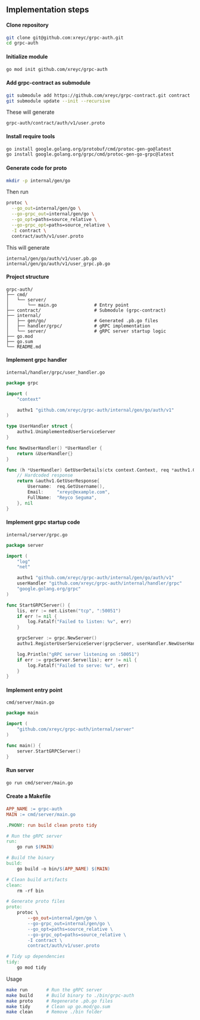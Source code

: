 ## Implementation steps

#### Clone repository
```bash
git clone git@github.com:xreyc/grpc-auth.git
cd grpc-auth
```

#### Initialize module
```bash
go mod init github.com/xreyc/grpc-auth
```

#### Add grpc-contract as submodule
```bash
git submodule add https://github.com/xreyc/grpc-contract.git contract
git submodule update --init --recursive
```

These will generate

```
grpc-auth/contract/auth/v1/user.proto
```

#### Install require tools
```bash
go install google.golang.org/protobuf/cmd/protoc-gen-go@latest
go install google.golang.org/grpc/cmd/protoc-gen-go-grpc@latest
```

#### Generate code for proto
```bash
mkdir -p internal/gen/go
```

Then run

```bash
protoc \
  --go_out=internal/gen/go \
  --go-grpc_out=internal/gen/go \
  --go_opt=paths=source_relative \
  --go-grpc_opt=paths=source_relative \
  -I contract \
  contract/auth/v1/user.proto
```

This will generate
```
internal/gen/go/auth/v1/user.pb.go
internal/gen/go/auth/v1/user_grpc.pb.go
```

#### Project structure
```
grpc-auth/
├── cmd/
│   └── server/
│       └── main.go              # Entry point
├── contract/                    # Submodule (grpc-contract)
├── internal/
│   ├── gen/go/                  # Generated .pb.go files
│   ├── handler/grpc/            # gRPC implementation
│   └── server/                  # gRPC server startup logic
├── go.mod
├── go.sum
└── README.md
```

#### Implement grpc handler
`internal/handler/grpc/user_handler.go`
```go
package grpc

import (
    "context"

    authv1 "github.com/xreyc/grpc-auth/internal/gen/go/auth/v1"
)

type UserHandler struct {
    authv1.UnimplementedUserServiceServer
}

func NewUserHandler() *UserHandler {
    return &UserHandler{}
}

func (h *UserHandler) GetUserDetails(ctx context.Context, req *authv1.GetUserRequest) (*authv1.GetUserResponse, error) {
    // Hardcoded response
    return &authv1.GetUserResponse{
        Username:  req.GetUsername(),
        Email:     "xreyc@example.com",
        FullName:  "Reyco Seguma",
    }, nil
}
```

#### Implement grpc startup code
`internal/server/grpc.go`
```go
package server

import (
    "log"
    "net"

    authv1 "github.com/xreyc/grpc-auth/internal/gen/go/auth/v1"
    userHandler "github.com/xreyc/grpc-auth/internal/handler/grpc"
    "google.golang.org/grpc"
)

func StartGRPCServer() {
    lis, err := net.Listen("tcp", ":50051")
    if err != nil {
        log.Fatalf("Failed to listen: %v", err)
    }

    grpcServer := grpc.NewServer()
    authv1.RegisterUserServiceServer(grpcServer, userHandler.NewUserHandler())

    log.Println("gRPC server listening on :50051")
    if err := grpcServer.Serve(lis); err != nil {
        log.Fatalf("Failed to serve: %v", err)
    }
}
```

#### Implement entry point
`cmd/server/main.go`
```go
package main

import (
    "github.com/xreyc/grpc-auth/internal/server"
)

func main() {
    server.StartGRPCServer()
}
```

#### Run server
```bash
go run cmd/server/main.go
```

#### Create a Makefile
```makefile
APP_NAME := grpc-auth
MAIN := cmd/server/main.go

.PHONY: run build clean proto tidy

# Run the gRPC server
run:
	go run $(MAIN)

# Build the binary
build:
	go build -o bin/$(APP_NAME) $(MAIN)

# Clean build artifacts
clean:
	rm -rf bin

# Generate proto files
proto:
	protoc \
		--go_out=internal/gen/go \
		--go-grpc_out=internal/gen/go \
		--go_opt=paths=source_relative \
		--go-grpc_opt=paths=source_relative \
		-I contract \
		contract/auth/v1/user.proto

# Tidy up dependencies
tidy:
	go mod tidy
```

Usage
```bash
make run       # Run the gRPC server
make build     # Build binary to ./bin/grpc-auth
make proto     # Regenerate .pb.go files
make tidy      # Clean up go.mod/go.sum
make clean     # Remove ./bin folder
```